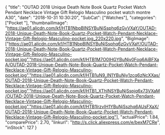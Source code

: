 {
	"title": "OUTAD 2018 Unique Death Note Book Quartz Pocket Watch Pendant Necklace Vintage Gift Relogio Masculino pocket watch montre A30",
	"date": "2018-10-31 10:30:20",
	"SubCat": ["Watches"],
	"categories": ["Pocket "],
	"thumbnailImage": "https://ae01.alicdn.com/kf/HTB1NbpBINSYBuNjSsphq6zGvVXaY/OUTAD-2018-Unique-Death-Note-Book-Quartz-Pocket-Watch-Pendant-Necklace-Vintage-Gift-Relogio-Masculino-pocket.jpg_220x220.jpg",
	"BigImage": ["https://ae01.alicdn.com/kf/HTB1NbpBINSYBuNjSsphq6zGvVXaY/OUTAD-2018-Unique-Death-Note-Book-Quartz-Pocket-Watch-Pendant-Necklace-Vintage-Gift-Relogio-Masculino-pocket.jpg","https://ae01.alicdn.com/kf/HTB1M7O0IHGYBuNjy0Foq6AiBFXaA/OUTAD-2018-Unique-Death-Note-Book-Quartz-Pocket-Watch-Pendant-Necklace-Vintage-Gift-Relogio-Masculino-pocket.jpg","https://ae01.alicdn.com/kf/HTB1uN9_IN1YBuNjy1zcq6zNcXXas/OUTAD-2018-Unique-Death-Note-Book-Quartz-Pocket-Watch-Pendant-Necklace-Vintage-Gift-Relogio-Masculino-pocket.jpg","https://ae01.alicdn.com/kf/HTB1_XThINSYBuNjSspjq6x73VXaM/OUTAD-2018-Unique-Death-Note-Book-Quartz-Pocket-Watch-Pendant-Necklace-Vintage-Gift-Relogio-Masculino-pocket.jpg","https://ae01.alicdn.com/kf/HTB1IrzvIH1YBuNjSszhq6AUsFXaX/OUTAD-2018-Unique-Death-Note-Book-Quartz-Pocket-Watch-Pendant-Necklace-Vintage-Gift-Relogio-Masculino-pocket.jpg"],
	"actualPrice": 1.84,
	"comparePrice": 2.70,
	"linkurl": "http://s.click.aliexpress.com/e/bexM7CRe",
	"inStock": 127
}
